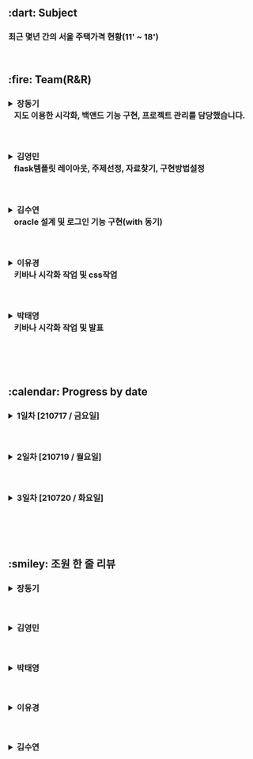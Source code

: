 <h2> :dart: Subject </h2>
<h3>최근 몇년 간의 서울 주택가격 현황(11' ~ 18')</h3><p> 

<br>

<h2> :fire: Team(R&R)
&nbsp;&nbsp;&nbsp;<h3><details><summary> 장동기 </summary></p>
<a href = "https://github.com/GoodDonkey"><h6>&nbsp;&nbsp;: GitHub LINK</a><br></details>
&nbsp;&nbsp;&nbsp;지도 이용한 시각화, 백앤드 기능 구현, 프로젝트 관리를 담당했습니다.
 
&nbsp;&nbsp;&nbsp;<h3><details><summary> 김영민 </summary></p>
<a href = "https://github.com/mechaniclib"><h6>&nbsp;&nbsp;: GitHub LINK</a></details>
&nbsp;&nbsp;&nbsp;flask템플릿 레이아웃, 주제선정, 자료찾기, 구현방법설정
 
&nbsp;&nbsp;&nbsp;<h3><details><summary> 김수연 </summary></p>
<a href = "https://github.com/metaego"><h6>&nbsp;&nbsp;: GitHub LINK</a></details>
&nbsp;&nbsp;&nbsp;oracle 설계 및 로그인 기능 구현(with 동기)
     
&nbsp;&nbsp;&nbsp;<h3><details><summary> 이유경 </summary></p>
<a href = "https://github.com/Yukyeong-Lee"><h6>&nbsp;&nbsp;: GitHub LINK</a></details>
&nbsp;&nbsp;&nbsp;키바나 시각화 작업 및 css작업
     
&nbsp;&nbsp;&nbsp;<h3><details><summary> 박태영 </summary></p>
<a href = "https://github.com/taeyoung0103"><h6>&nbsp;&nbsp;: GitHub LINK</a></details>
&nbsp;&nbsp;&nbsp;키바나 시각화 작업 및 발표

<br><br><br>

<!-- 날짜별 진행과정-->
<h2> :calendar: Progress by date
&nbsp;&nbsp;&nbsp;<h3><details><summary> 1일차 [210717 / 금요일] </summary></p>
&nbsp;&nbsp;&nbsp;1. 주제선정 : 지난 몇년동안 많이 접했던 서울 집값에 대해 알아보기로 결정</p>
&nbsp;&nbsp;&nbsp;2. 데이터 수집 및 수정</p>
&nbsp;&nbsp;&nbsp;&nbsp;&nbsp;- 서울 아파트 실거래가 관련 데이터 - http://datakorea.datastore.or.kr/profile/geo/04000KR11/#category_%EC%9E%90%EC%82%B0,%EB%B6%80%EC%B1%84,%EC%86%8C%EB%93%9D_%ED%98%84%ED%99%A9</p>
&nbsp;&nbsp;&nbsp;3. 구체화</p>
&nbsp;&nbsp;&nbsp;&nbsp;&nbsp;- 꾸준히 상승하는 서울집값, 얼마나 상승하고있는지 분석?</p>
&nbsp;&nbsp;&nbsp;&nbsp;&nbsp;- 아파트, 빌라, 오피스텔 가격 변동을 년도로 나눠서 분석?</p>
&nbsp;&nbsp;&nbsp;&nbsp;&nbsp;- 아파트, 빌라, 오피스텔의 가격을 지역별로 나눠서 분석?</p></details>


&nbsp;&nbsp;&nbsp;<h3><details><summary> 2일차 [210719 / 월요일] </summary></p>
&nbsp;&nbsp;&nbsp;1. 아이디어 개선 및 html제작</p>
&nbsp;&nbsp;&nbsp;2. kibana 시각화 이용하여 제작</p>
&nbsp;&nbsp;&nbsp;&nbsp;&nbsp;- Metric으로 최대값, 최소값</p>
&nbsp;&nbsp;&nbsp;&nbsp;&nbsp;- 선그래프로 집종류별 변화 분석</p>
&nbsp;&nbsp;&nbsp;&nbsp;&nbsp;- Tag Cloud로 지역별 가격 시각화</p>
&nbsp;&nbsp;&nbsp;3. app.py / dao.py code 제작 </p></details>

&nbsp;&nbsp;&nbsp;<h3><details><summary> 3일차 [210720 / 화요일] </summary></p>
&nbsp;&nbsp;&nbsp;1. 시각화 자료 추가</p>
&nbsp;&nbsp;&nbsp;&nbsp;&nbsp;- 서울시 지도로 보는 가격차이</p>
&nbsp;&nbsp;&nbsp;&nbsp;&nbsp;- 히트맵을 이용한 지역구별 가격차이</p>
&nbsp;&nbsp;&nbsp;2. 디자인 수정 및 전반적인 html,기능 완성</p>
</details> 


<br><br><br>


<h2>:smiley: 조원 한 줄 리뷰</h2>
<h3>
<details>
<summary> 장동기 </summary></p>
함께 하여 행복한 프로젝트 예스 <br>
더불어 깃 협업에 익숙해진 느낌이라 좋았다</p>
</details>
</h3>

<br>

<h3>
<details>
<summary> 김영민 </summary></p>
github를 이용해 협업하는 과정에서 git사용에 더 친숙해졌고<br>
데이터를 어떻게 시각화하면 좋을지 고민하는 과정에서 주제에 대한 도메인 지식이 필요하다는 사실도 체감하게 되었다<br>
또한 소스의 재사용성을 고려하는 것이 향후 프로젝트의 품질에 많은 영향을 미친다는 점도 알게 되었다</p>
</details>
</h3>

<br>

<h3>
<details>
<summary> 박태영 </summary></p>
한 줄 평을 적어주세요</p>
</details>
</h3>

<br>


<h3>
<details>
<summary> 이유경 </summary></p>
한 줄 평을 적어주세요</p>
</details>
</h3>

<br>

<h3>
<details>
<summary> 김수연 </summary></p>
프로젝트 동안 주제 퀄리티보다는 기술 숙련도를 올리는 것에 초첨을 두었고, flask와 git 사용법이 익숙해졌다는 사실에 매우 큰 만족감을 느꼈습니다.</p>
</details>
</h3>

<br>
